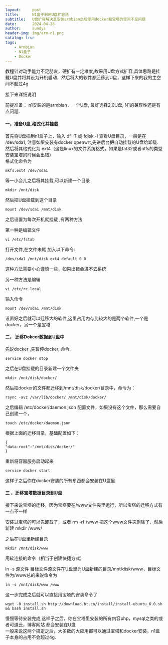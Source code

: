 ```yaml
---
layout:     post
title:      N1盒子利用U盘扩容法
subtitle:   U盘扩容解决其安装armbian之后使用docker和宝塔的空间不足问题 
date:       2024-04-28
author:     sundys
header-img: img/arm-n1.png
catalog: true
tags:
    - Armbian
    - N1盒子
    - Docker	
---
```


教程针对动手能力不足朋友，硬扩有一定难度,故采用U盘方式扩容,具体思路是挂载U盘并将其设为开机启动，然后将大的软件都迁移到U盘，这样下来的我的主空间不超过4g

接下来详细说明  

前提准备：  n1安装的是armbian，一个U盘, 最好选择2.0U盘, N1的兼容性还是有点问题.

#### 一，准备U盘,格式化并挂载

首先将U盘插到n1盒子上，输入 df -T 或 fdisk -l  查看U盘目录，一般是在 /dev/sda1, 注意如果安装有docker openwrt,先进后台把自动挂载的U盘给卸载.
然后将其格式化为 ext4（这是linux的文件系统格式，如果是fat32或者ntfs的类型安装宝塔的时候会出错）  
格式化命令为 
```
mkfs.ext4 /dev/sda1
```
等一小会儿之后将其挂载,可以新建一个目录  

```
mkdir /mnt/disk  
```
然后把U盘挂载到这个目录  
```
mount /dev/sda1 /mnt/disk
```
之后设置为每次开机就挂载 ,有两种方法  

第一种是编辑文件 
```
vi /etc/fstab  
```
打开文件,在文件未尾 加入以下命令:

```
/dev/sda1 /mnt/disk ext4 default 0 0
```
这种方法需要小心谨慎一些，如果出错会进不去系统  

另一种方法是编辑 

```
vi /etc/rc.local  
```
输入命令 

```
mount /dev/sda1 /mnt/disk
```

设置好之后就可以迁移大的软件,这里占用内存比较大的是两个软件,一个是docker，另一个是宝塔.

#### 二， 迁移Dokcer数据到U盘中

先说docker ,先暂停docker, 命令:

```
service docker stop  
```

之后在U盘挂载的目录新建一个文件夹  
```
mkdir /mnt/disk/docker/  
```

然后把docker的文件都迁移到/mnt/disk/docker/目录中，命令为：
```
rsync -avz /var/lib/docker/ /mnt/disk/docker/  
```
之后编辑 /etc/docker/daemon.json 配置文件，如果没有这个文件，那么需要自己创建一个，

```
touch /etc/docker/daemon.json
```
根据上面的迁移目录，基础配置如下：  

```
{
"data-root":"/mnt/disk/docker/"
} 
 ```
  
重新将容器服务启动起来  
```
service docker start  
```
这样子之后你在docker安装的所有东西都会安装在U盘里

#### 三 ，迁移宝塔数据目录到U盘

接下来说宝塔的迁移，因为宝塔要在/www文件夹里运行，所以宝塔的迁移方式有一点不一样  

安装过宝塔的可以先卸载了，或者 rm -rf /www 把这个www文件夹删除了，然后新建 mkdir /www/

之后在U盘里新建目录 

```
mkdir /mnt/disk/www  
```
用软连接的命令（相当于创建快捷方式）

ln -s 源文件 目标文件源文件在U盘里为U盘新建的目录/mnt/disk/www，目标文件为/www总的来说命令为

```
ln -s /mnt/disk/www /www
```
这一步完成之后就可以直接用宝塔的安装命令了

```
wget -O install.sh http://download.bt.cn/install/install-ubuntu_6.0.sh && bash install.sh
```

慢慢等待安装完成,这样子之后，你在宝塔里安装的所有内容php，mysql之类的或者可道云，博客网站 都会安装在U盘  
一般来说这两个搞定之后，大多数的大应用都可以通过宝塔和docker安装，n1盒子本身的占用不会超过4g.